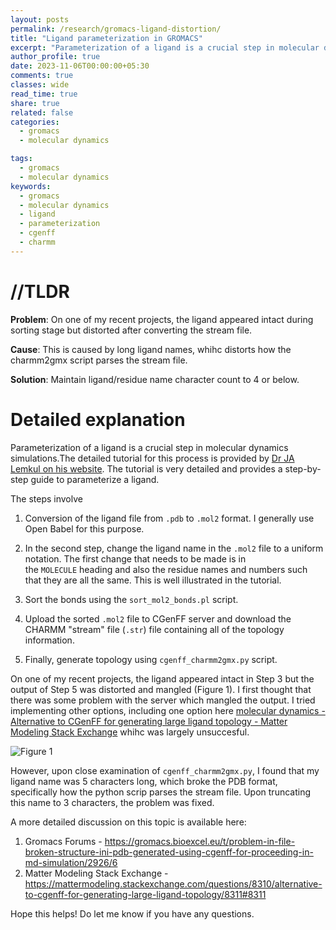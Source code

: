 ```yaml
---
layout: posts
permalink: /research/gromacs-ligand-distortion/
title: "Ligand parameterization in GROMACS"
excerpt: "Parameterization of a ligand is a crucial step in molecular dynamics simulations. The detailed tutorial for this process is provided by Dr JA Lemkul on his website. The tutorial is very detailed and provides a step-by-step guide to parameterize a ligand."
author_profile: true
date: 2023-11-06T00:00:00+05:30
comments: true
classes: wide
read_time: true
share: true
related: false
categories:
  - gromacs
  - molecular dynamics

tags:
  - gromacs
  - molecular dynamics
keywords:
  - gromacs
  - molecular dynamics
  - ligand
  - parameterization
  - cgenff
  - charmm
---
```


# //TLDR

**Problem**: On one of my recent projects, the ligand appeared intact during sorting stage but distorted after converting the stream file. 

**Cause**: This is caused by long ligand names, whihc distorts how the charmm2gmx script parses the stream file.

**Solution**: Maintain ligand/residue name character count to 4 or below. 



# Detailed explanation

Parameterization of a ligand is a crucial step in molecular dynamics simulations.The detailed tutorial for this process is provided by [Dr JA Lemkul on his website](http://www.mdtutorials.com/gmx/complex/02_topology.html). The tutorial is very detailed and provides a step-by-step guide to parameterize a ligand. 

The steps involve

1. Conversion of the ligand file from `.pdb` to `.mol2` format. I generally use Open Babel for this purpose.

2. In the second step, change the ligand name in the `.mol2` file to a uniform notation. The first change that needs to be made is in the `MOLECULE` heading and also the residue names and numbers such that they are all the same. This is well illustrated in the tutorial. 

3. Sort the bonds using the `sort_mol2_bonds.pl` script. 

4. Upload the sorted `.mol2` file to CGenFF server and download the CHARMM "stream" file (`.str`) file containing all of the topology information.

5. Finally, generate topology using `cgenff_charmm2gmx.py` script. 



On one of my recent projects, the ligand appeared intact in Step 3 but the output of Step 5 was distorted and mangled (Figure 1). I first thought that there was some problem with the server which mangled the output. I tried implementing other options, including one option here [molecular dynamics - Alternative to CGenFF for generating large ligand topology - Matter Modeling Stack Exchange](https://mattermodeling.stackexchange.com/questions/8310/alternative-to-cgenff-for-generating-large-ligand-topology) whihc was largely unsuccesful. 

![Figure 1](/images/gromacs-distorted-molecule.png)

However, upon close examination of `cgenff_charmm2gmx.py`, I found that my ligand name was 5 characters long, which broke the PDB format, specifically how the python scrip parses the stream file. Upon truncating this name to 3 characters, the problem was fixed. 

A more detailed discussion on this topic is available here:
1. Gromacs Forums - https://gromacs.bioexcel.eu/t/problem-in-file-broken-structure-ini-pdb-generated-using-cgenff-for-proceeding-in-md-simulation/2926/6 
2. Matter Modeling Stack Exchange - https://mattermodeling.stackexchange.com/questions/8310/alternative-to-cgenff-for-generating-large-ligand-topology/8311#8311

Hope this helps! Do let me know if you have any questions.
